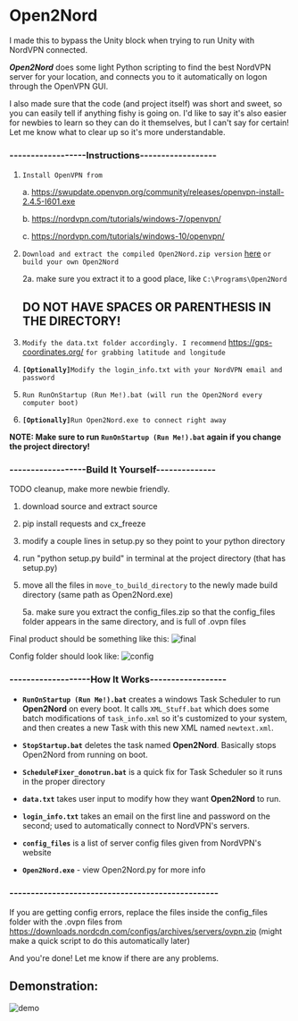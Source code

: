 # Open2Nord
I made this to bypass the Unity block when trying to run Unity with NordVPN connected. 

***Open2Nord*** does some light Python scripting to find the best NordVPN server for your location, and connects you to it automatically on logon through the OpenVPN GUI.

I also made sure that the code (and project itself) was short and sweet, so you can easily tell if anything fishy is going on. I'd like to say it's also easier for newbies to learn so they can do it themselves, but I can't say for certain! Let me know what to clear up so it's more understandable.


### ------------------Instructions------------------
1. `Install OpenVPN from` 

      a. https://swupdate.openvpn.org/community/releases/openvpn-install-2.4.5-I601.exe  
  
      b. https://nordvpn.com/tutorials/windows-7/openvpn/
  
      c. https://nordvpn.com/tutorials/windows-10/openvpn/
      
2. `Download and extract the compiled Open2Nord.zip version` [here](https://github.com/Porocyonak/Open2Nord/releases) `or build your own Open2Nord`

      2a. make sure you extract it to a good place, like `C:\Programs\Open2Nord` 
      ## **DO NOT HAVE SPACES OR PARENTHESIS IN THE DIRECTORY!**

3. `Modify the data.txt folder accordingly. I recommend` https://gps-coordinates.org/ `for grabbing latitude and longitude`
4. **`[Optionally]`**`Modify the login_info.txt with your NordVPN email and password`
5. `Run RunOnStartup (Run Me!).bat (will run the Open2Nord every computer boot)`
6. **`[Optionally]`**`Run Open2Nord.exe to connect right away`

**NOTE: Make sure to run `RunOnStartup (Run Me!).bat` again if you change the project directory!**

### ------------------Build It Yourself--------------
TODO cleanup, make more newbie friendly. 
1. download source and extract source
2. pip install requests and cx_freeze
3. modify a couple lines in setup.py so they point to your python directory
4. run "python setup.py build" in terminal at the project directory (that has setup.py)
5. move all the files in `move_to_build_directory` to the newly made build directory (same path as Open2Nord.exe)
      
      5a. make sure you extract the config_files.zip so that the config_files folder appears in the same directory, and is full of .ovpn files
      
Final product should be something like this: ![final](https://i.imgur.com/sBimI6u.jpg)

Config folder should look like: ![config](https://i.imgur.com/UZKaa5p.png)

### -------------------How It Works------------------
* **`RunOnStartup (Run Me!).bat`** creates a windows Task Scheduler to run **Open2Nord** on every boot. It calls `XML_Stuff.bat` which does some batch modifications of `task_info.xml` so it's customized to your system, and then creates a new Task with this new XML named `newtext.xml`.

* **`StopStartup.bat`** deletes the task named **Open2Nord**. Basically stops Open2Nord from running on boot.

* **`ScheduleFixer_donotrun.bat`** is a quick fix for Task Scheduler so it runs in the proper directory

* **`data.txt`** takes user input to modify how they want **Open2Nord** to run.

* **`login_info.txt`** takes an email on the first line and password on the second; used to automatically connect to NordVPN's servers.

* **`config_files`** is a list of server config files given from NordVPN's website

* **`Open2Nord.exe`** - view Open2Nord.py for more info
### -------------------------------------------------

If you are getting config errors, replace the files inside the config_files folder with the .ovpn files from https://downloads.nordcdn.com/configs/archives/servers/ovpn.zip (might make a quick script to do this automatically later)

And you're done! Let me know if there are any problems.

## Demonstration:
![demo](https://i.imgur.com/YafoZ3a.gif)
